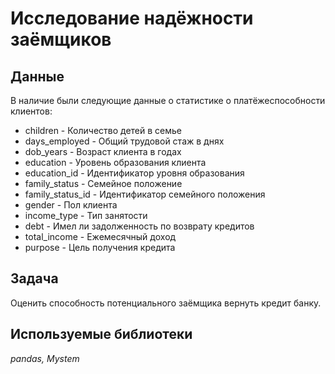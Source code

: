 # Исследование надёжности заёмщиков

## Данные

В наличие были следующие данные о статистике о платёжеспособности клиентов:
- children - Количество детей в семье
- days_employed - Общий трудовой стаж в днях
- dob_years - Возраст клиента в годах
- education - Уровень образования клиента
- education_id - Идентификатор уровня образования
- family_status - Семейное положение
- family_status_id - Идентификатор семейного положения
- gender - Пол клиента
- income_type - Тип занятости
- debt - Имел ли задолженность по возврату кредитов
- total_income - Ежемесячный доход
- purpose - Цель получения кредита

## Задача
Оценить способность потенциального заёмщика вернуть кредит банку.

## Используемые библиотеки
*pandas,*
*Mystem*
